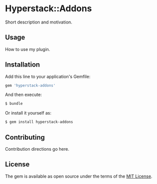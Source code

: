 # Hyperstack::Addons
Short description and motivation.

## Usage
How to use my plugin.

## Installation
Add this line to your application's Gemfile:

```ruby
gem 'hyperstack-addons'
```

And then execute:
```bash
$ bundle
```

Or install it yourself as:
```bash
$ gem install hyperstack-addons
```

## Contributing
Contribution directions go here.

## License
The gem is available as open source under the terms of the [MIT License](https://opensource.org/licenses/MIT).
